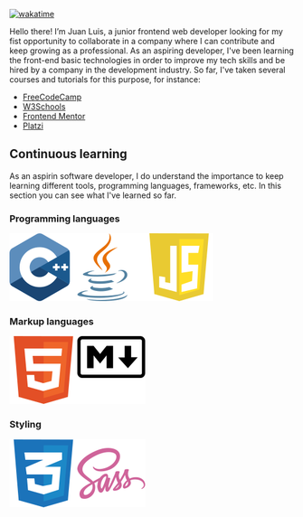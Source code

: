 [![wakatime](https://wakatime.com/badge/user/c1707548-af66-44d3-bcc1-28f0c83893c0.svg)](https://wakatime.com/@c1707548-af66-44d3-bcc1-28f0c83893c0)

Hello there! I’m Juan Luis, a junior frontend web developer looking for my fist opportunity to collaborate in a company where I can contribute and keep growing as a professional.
As an aspiring developer, I've been learning the front-end basic technologies in order to improve my tech skills and be hired by a company in the development industry. So far, I've taken several courses and tutorials for this purpose, for instance:

- [FreeCodeCamp](https://www.freecodecamp.org/mendibox)
- [W3Schools](https://www.w3profile.com/mendibox)
- [Frontend Mentor](https://www.frontendmentor.io/profile/mendibox)
- [Platzi](https://platzi.com/p/mendibox/)

## Continuous learning

As an aspirin software developer, I do understand the importance to keep learning different tools, programming languages, frameworks, etc. In this section you can see what I've learned so far.

### Programming languages

[![c logo](./images/cpp.svg)](./cpp.md "Click to see more details")[![java logo](./images/java.svg)](./java.md "Click to see more details")[![javascript logo](./images/javascript.svg)](./javascript.md "Click to see more details")

### Markup languages

[![html logo](./images/html.svg)](./html.md "Click to see more details")[![markdown logo](./images/markdown.svg)](./markdown.md "Click to see more details")

### Styling
[![css logo](./images/css.svg)](./css.md "Click to see more details")[![sass logo](./images/sass.svg)](./sass.md "Click to see more details")